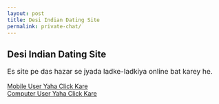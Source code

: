 ```yaml
---
layout: post
title: Desi Indian Dating Site 
permalink: private-chat/
---
```

<div class="jumbotron">
  <h2>Desi Indian Dating Site</h2>
 <p style="font-size: medium">
Es site pe das hazar se jyada ladke-ladkiya online bat karey he.</p>
<a class="btn btn-primary btn-lg" href="http://trkur3.com/204173/19771" role="button">Mobile User Yaha Click Kare </a><br/>
<a class="btn btn-primary btn-lg" href="http://trkur.com/204173/17300" role="button">Computer User Yaha Click Kare</a>
